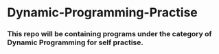 # Dynamic-Programming-Practise
### This repo will be containing programs under the category of Dynamic Programming for self practise.
